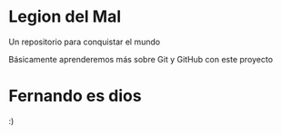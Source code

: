 # Legion del Mal
Un repositorio para conquistar el mundo

Básicamente aprenderemos más sobre Git y GitHub con este proyecto


# Fernando es dios

:)